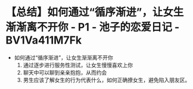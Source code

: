 # 【总结】如何通过“循序渐进”，让女生渐渐离不开你 - P1 - 池子的恋爱日记 - BV1Va411M7Fk

-   如何通过“循序渐进”，让女生渐渐离不开你
    1.  通过逐步进行服务性测试，让女生慢慢喜欢上你
    2.  聊天中可以聊到亲亲抱抱，从而约会
    3.  男生应该了解女生的行为代表什么，如何正确撩女生，避免陷入朋友区。
